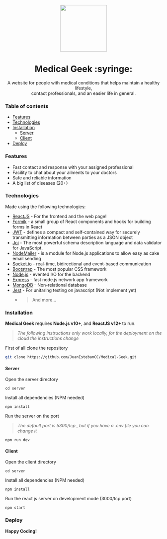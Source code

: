 <p align="center">
<img widt="150" height="150"  src="https://i.ibb.co/59jPb1V/medicalgeek.png"/>
</p>


<h1 align="center">Medical Geek :syringe:</h1>

<p align="center"> A website for people with medical conditions that helps maintain a healthy lifestyle, <br/>contact professionals, and an easier life in general.</p>



### Table of contents
- [Features](#features)
- [Technologies](#technologies)
- [Installation](#installation)
  - [Server](#server)
  - [Client](#client)
- [Deploy](#deploy)

### Features

- Fast contact and response with your assigned professional
- Facility to chat about your ailments to your doctors
- Safe and reliable information
- A big list of diseases (20+)

### Technologies

Made using the following technologies:

- [ReactJS] - For the frontend and the web page!
- [Formik] - a small group of React components and hooks for building forms in React
- [JWT] - defines a compact and self-contained way for securely transmitting information between parties as a JSON object
- [Joi] - The most powerful schema description language and data validator for JavaScript.
- [NodeMailer] - is a module for Node.js applications to allow easy as cake email sending
- [Socket.io] - real-time, bidirectional and event-based communication
- [Bootstrap] - The most popular CSS framework
- [Node.js] - evented I/O for the backend
- [Express] - fast node.js network app framework
- [MongoDB] - Non-relational database
- [Jest] - For unitaring testing on javascript (Not implement yet)
  - > And more...

### Installation

<b>Medical Geek</b> requires <b>Node.js v10+</b>, and <b>ReactJS v12+ </b> to run.

> _The following instructions only work locally, for the deployment on the cloud the instructions change_

First of all clone the repository

```bash
git clone https://github.com/JuanEstebanCC/Medical-Geek.git
```

#### Server
Open the server directory
```
cd server
```
Install all dependencies (NPM needed)
```
npm install 
```
Run the server on the port 
>*The default port is 5300/tcp , but if you have a .env file you can change it*
```
npm run dev
```
#### Client
Open the client directory
```
cd server
```
Install all dependencies (NPM needed)
```
npm install 
```
Run the react js server on development mode (3000/tcp port)
```
npm start
```
### Deploy

<b align="center"> **Happy Coding!**</b>

[bootstrap]: https://getbootstrap.com/
[jwt]: https://jwt.io/
[formik]: https://formik.org/
[joi]: https://joi.dev/
[nodemailer]: https://nodemailer.com
[socket.io]: https://socket.io/
[node.js]: http://nodejs.org
[express]: http://expressjs.com
[reactjs]: https://reactjs.org
[express]: https://expressjs.com/
[mongodb]: https://www.mongodb.com/
[jest]: https://jestjs.io/
